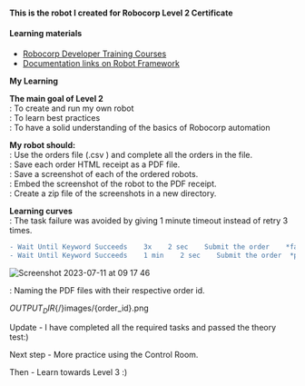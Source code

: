 <h4>This is the robot I created for Robocorp Level 2 Certificate</h4>

<h4>Learning materials</h4>

- [Robocorp Developer Training Courses](https://robocorp.com/docs/courses)
- [Documentation links on Robot Framework](https://robocorp.com/docs/languages-and-frameworks/robot-framework)

**My Learning**

<b>The main goal of Level 2</b> </br>
: To create and run my own robot </br>
: To learn best practices </br>
: To have a solid understanding of the basics of Robocorp automation </br>

<b>My robot should: </b></br>
: Use the orders file (.csv ) and complete all the orders in the file. </br>
: Save each order HTML receipt as a PDF file.</br>
: Save a screenshot of each of the ordered robots.</br>
: Embed the screenshot of the robot to the PDF receipt.</br>
: Create a zip file of the screenshots in a new directory. </br>

<b>Learning curves</b></br>
: The task failure was avoided by giving 1 minute timeout instead of retry 3 times. </br>
```diff
- Wait Until Keyword Succeeds    3x    2 sec    Submit the order    *fail</br>
- Wait Until Keyword Succeeds    1 min    2 sec    Submit the order  *pass</br>
```
![Screenshot 2023-07-11 at 09 17 46](https://github.com/taksgarby/RobotFramework_Level2/assets/91882718/25e0d764-2446-4367-a2c8-335943b71ad5)

: Naming the PDF files with their respective order id.  </br>

${OUTPUT_DIR}${/}images${/}${order_id}.png</br>


Update - 
I have completed all the required tasks and passed the theory test:) 

Next step - 
More practice using the Control Room.

Then - 
Learn towards Level 3 :) 
